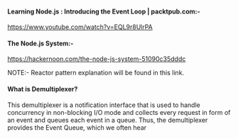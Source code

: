 #### Learning Node.js : Introducing the Event Loop | packtpub.com:-

https://www.youtube.com/watch?v=EQL9r8UlrPA



#### The Node.js System:-

https://hackernoon.com/the-node-js-system-51090c35dddc

NOTE:- Reactor pattern explanation will be found in this link.



#### What is Demultiplexer?

This demultiplexer is a notification interface that is used to handle concurrency in non-blocking I/O mode and collects every request in form of an event and queues each event in a queue. Thus, the demultiplexer provides the Event Queue, which we often hear